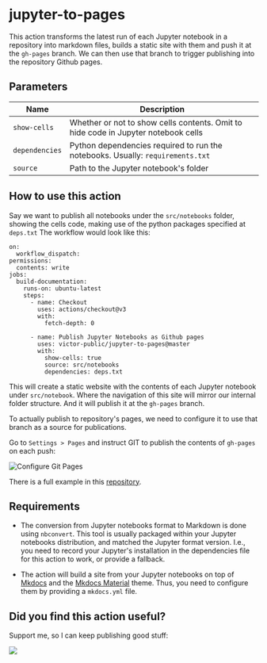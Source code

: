 # jupyter-to-pages

This action transforms the latest run of each Jupyter notebook in a repository into markdown files,
builds a static site with them and push it at the `gh-pages` branch. We can then use that
branch to trigger publishing into the repository Github pages.

## Parameters

| Name           | Description                                                                        |
| -------------- | ---------------------------------------------------------------------------------- |
| `show-cells`   | Whether or not to show cells contents. Omit to hide code in Jupyter notebook cells |
| `dependencies` | Python dependencies required to run the notebooks. Usually: `requirements.txt`     |
| `source`       | Path to the Jupyter notebook's folder                                              |

## How to use this action

Say we want to publish all notebooks under the `src/notebooks` folder, showing the cells code, making use
of the python packages specified at `deps.txt` The workflow would look like this:

```
on:
  workflow_dispatch:
permissions:
  contents: write
jobs:
  build-documentation:
    runs-on: ubuntu-latest
    steps:
      - name: Checkout
        uses: actions/checkout@v3
        with:
          fetch-depth: 0

      - name: Publish Jupyter Notebooks as Github pages
        uses: victor-public/jupyter-to-pages@master
        with:
          show-cells: true
          source: src/notebooks
          dependencies: deps.txt
```

This will create a static website with the contents of each Jupyter notebook under `src/notebook`. Where the navigation
of this site will mirror our internal folder structure. And it will publish it at the `gh-pages` branch.

To actually publish to repository's pages, we need to configure it to use that branch as a source for publications.

Go to `Settings > Pages` and instruct GIT to publish the contents of `gh-pages` on each push:

![Configure Git Pages](./settings.png)

There is a full example in this [repository](https://github.com/dada-public/jupyter-pages-demo).

## Requirements

- The conversion from Jupyter notebooks format to Markdown is done using `nbconvert`. This tool is usually packaged within
  your Jupyter notebooks distribution, and matched the Jupyter format version. I.e., you need to record your Jupyter's installation
  in the dependencies file for this action to work, or provide a fallback.

- The action will build a site from your Jupyter notebooks on top of [Mkdocs](https://www.mkdocs.org/) and the [Mkdocs Material](https://squidfunk.github.io/mkdocs-material/) theme. Thus, you
  need to configure them by providing a `mkdocs.yml` file.

## Did you find this action useful?

Support me, so I can keep publishing good stuff:

[![](https://img.shields.io/static/v1?label=Sponsor&message=%E2%9D%A4&logo=GitHub&color=%23fe8e86)](https://github.com/sponsors/victor-public)
